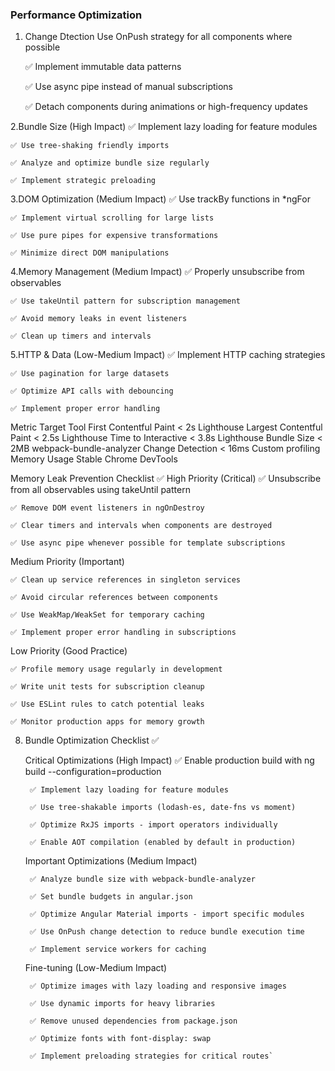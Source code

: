 ### Performance Optimization


1. Change Dtection
    Use OnPush strategy for all components where possible

    ✅ Implement immutable data patterns

    ✅ Use async pipe instead of manual subscriptions

    ✅ Detach components during animations or high-frequency updates

2.Bundle Size (High Impact)
    ✅ Implement lazy loading for feature modules

    ✅ Use tree-shaking friendly imports

    ✅ Analyze and optimize bundle size regularly

    ✅ Implement strategic preloading

3.DOM Optimization (Medium Impact)
    ✅ Use trackBy functions in *ngFor

    ✅ Implement virtual scrolling for large lists

    ✅ Use pure pipes for expensive transformations

    ✅ Minimize direct DOM manipulations

4.Memory Management (Medium Impact)
    ✅ Properly unsubscribe from observables

    ✅ Use takeUntil pattern for subscription management

    ✅ Avoid memory leaks in event listeners

    ✅ Clean up timers and intervals

5.HTTP & Data (Low-Medium Impact)
    ✅ Implement HTTP caching strategies

    ✅ Use pagination for large datasets

    ✅ Optimize API calls with debouncing

    ✅ Implement proper error handling



Metric	                    Target	            Tool
First Contentful Paint	    < 2s	        Lighthouse
Largest Contentful Paint	< 2.5s	        Lighthouse
Time to Interactive	        < 3.8s	        Lighthouse
Bundle Size	                 < 2MB	    webpack-bundle-analyzer
Change Detection	          < 16ms	Custom profiling
Memory Usage	               Stable	Chrome DevTools



Memory Leak Prevention Checklist ✅
High Priority (Critical)
    ✅ Unsubscribe from all observables using takeUntil pattern

    ✅ Remove DOM event listeners in ngOnDestroy

    ✅ Clear timers and intervals when components are destroyed

    ✅ Use async pipe whenever possible for template subscriptions

Medium Priority (Important)

    ✅ Clean up service references in singleton services

    ✅ Avoid circular references between components

    ✅ Use WeakMap/WeakSet for temporary caching

    ✅ Implement proper error handling in subscriptions

Low Priority (Good Practice)

    ✅ Profile memory usage regularly in development

    ✅ Write unit tests for subscription cleanup

    ✅ Use ESLint rules to catch potential leaks

    ✅ Monitor production apps for memory growth



8. Bundle Optimization Checklist ✅


    Critical Optimizations (High Impact)
        ✅ Enable production build with ng build --configuration=production

        ✅ Implement lazy loading for feature modules

        ✅ Use tree-shakable imports (lodash-es, date-fns vs moment)

        ✅ Optimize RxJS imports - import operators individually

        ✅ Enable AOT compilation (enabled by default in production)

    Important Optimizations (Medium Impact)

        ✅ Analyze bundle size with webpack-bundle-analyzer

        ✅ Set bundle budgets in angular.json

        ✅ Optimize Angular Material imports - import specific modules

        ✅ Use OnPush change detection to reduce bundle execution time

        ✅ Implement service workers for caching

    Fine-tuning (Low-Medium Impact)

        ✅ Optimize images with lazy loading and responsive images

        ✅ Use dynamic imports for heavy libraries

        ✅ Remove unused dependencies from package.json

        ✅ Optimize fonts with font-display: swap

        ✅ Implement preloading strategies for critical routes`
